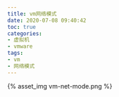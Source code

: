 ```yaml
---
title: vm网络模式
date: 2020-07-08 09:40:42
toc: true
categories:
- 虚拟机
- vmware
tags:
- vm
- 网络模式
---
```


{% asset_img vm-net-mode.png %}